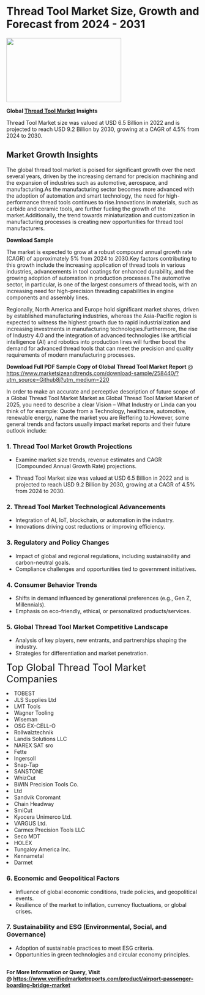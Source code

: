 <H1>Thread Tool Market Size, Growth and Forecast from 2024 - 2031</H1><img class="aligncenter size-medium wp-image-584254" src="https://thirdeyenews.in/wp-content/uploads/2024/09/Global-Market-Research-300x168.jpeg" alt="" width="300" height="168" /><p><strong>Global&nbsp;<a href="https://www.marketsizeandtrends.com/download-sample/258440/?utm_source=Github8j?utm_medium=220">Thread Tool Market</a> Insights</strong></p><p>Thread Tool Market size was valued at USD 6.5 Billion in 2022 and is projected to reach USD 9.2 Billion by 2030, growing at a CAGR of 4.5% from 2024 to 2030.</p><p><!DOCTYPE html> <html lang="en"> <head> <meta charset="UTF-8"> <meta name="viewport" content="width=device-width, initial-scale=1.0"> <title>Thread Tool Market Growth Insights</title> </head> <body> <h2>Market Growth Insights</h2> <p>The global thread tool market is poised for significant growth over the next several years, driven by the increasing demand for precision machining and the expansion of industries such as automotive, aerospace, and manufacturing.As the manufacturing sector becomes more advanced with the adoption of automation and smart technology, the need for high-performance thread tools continues to rise.Innovations in materials, such as carbide and ceramic tools, are further fueling the growth of the market.Additionally, the trend towards miniaturization and customization in manufacturing processes is creating new opportunities for thread tool manufacturers.</p> <p><strong>Download Sample</strong></p> <p>The market is expected to grow at a robust compound annual growth rate (CAGR) of approximately 5% from 2024 to 2030.Key factors contributing to this growth include the increasing application of thread tools in various industries, advancements in tool coatings for enhanced durability, and the growing adoption of automation in production processes.The automotive sector, in particular, is one of the largest consumers of thread tools, with an increasing need for high-precision threading capabilities in engine components and assembly lines.</p> <p>Regionally, North America and Europe hold significant market shares, driven by established manufacturing industries, whereas the Asia-Pacific region is expected to witness the highest growth due to rapid industrialization and increasing investments in manufacturing technologies.Furthermore, the rise of Industry 4.0 and the integration of advanced technologies like artificial intelligence (AI) and robotics into production lines will further boost the demand for advanced thread tools that can meet the precision and quality requirements of modern manufacturing processes.</p> <p><span class=""><strong>Download Full PDF Sample Copy of Global Thread Tool Market Report</strong> @ <a href="https://www.marketsizeandtrends.com/download-sample/258440/?utm_source=Github8j?utm_medium=220" target="_blank">https://www.marketsizeandtrends.com/download-sample/258440/?utm_source=Github8j?utm_medium=220</a></span></p><p>In order to make an accurate and perceptive description of future scope of a Global&nbsp;Thread Tool Market Market as Global&nbsp;Thread Tool Market Market of 2025, you need to describe a clear Vision &ndash; What Industry or Linda can you think of for example: Quote from a Technology, healthcare, automotive, renewable energy, name the market you are Reffering to.However, some general trends and factors usually impact market reports and their future outlook include:</p><h3>1.&nbsp;<strong>Thread Tool Market Growth Projections</strong></h3><ul><li>Examine market size trends, revenue estimates and CAGR (Compounded Annual Growth Rate) projections.</li><li><p>Thread Tool Market size was valued at USD 6.5 Billion in 2022 and is projected to reach USD 9.2 Billion by 2030, growing at a CAGR of 4.5% from 2024 to 2030.</p></li></ul><h3>2.&nbsp;<strong>Thread Tool Market Technological Advancements</strong></h3><ul><li>Integration of AI, IoT, blockchain, or automation in the industry.</li><li>Innovations driving cost reductions or improving efficiency.</li></ul><h3>3.&nbsp;<strong>Regulatory and Policy Changes</strong></h3><ul><li>Impact of global and regional regulations, including sustainability and carbon-neutral goals.</li><li>Compliance challenges and opportunities tied to government initiatives.</li></ul><h3>4.&nbsp;<strong>Consumer Behavior Trends</strong></h3><ul><li>Shifts in demand influenced by generational preferences (e.g., Gen Z, Millennials).</li><li>Emphasis on eco-friendly, ethical, or personalized products/services.</li></ul><h3>5.&nbsp;<strong>Global Thread Tool Market Competitive Landscape</strong></h3><ul><li>Analysis of key players, new entrants, and partnerships shaping the industry.</li><li>Strategies for differentiation and market penetration.</li></ul><p data-pm-slice="1 1 []"><span style="color: inherit; font-family: inherit; font-size: 25px;">Top Global Thread Tool Market Companies</span></p><div class="" data-test-id=""><p><li>TOBEST</li><li> JLS Supplies Ltd</li><li> LMT Tools</li><li> Wagner Tooling</li><li> Wiseman</li><li> OSG EX-CELL-O</li><li> Rollwalztechnik</li><li> Landis Solutions LLC</li><li> NAREX SAT sro</li><li> Fette</li><li> Ingersoll</li><li> Snap-Tap</li><li> SANSTONE</li><li> WhizCut</li><li> BWIN Precision Tools Co.</li><li>Ltd</li><li> Sandvik Coromant</li><li> Chain Headway</li><li> SmiCut</li><li> Kyocera Unimerco Ltd.</li><li> VARGUS Ltd.</li><li> Carmex Precision Tools LLC</li><li> Seco MDT</li><li> HOLEX</li><li> Tungaloy America Inc.</li><li> Kennametal</li><li> Darmet</li></p></div><h3>6.&nbsp;<strong>Economic and Geopolitical Factors</strong></h3><ul><li>Influence of global economic conditions, trade policies, and geopolitical events.</li><li>Resilience of the market to inflation, currency fluctuations, or global crises.</li></ul><h3>7.&nbsp;<strong>Sustainability and ESG (Environmental, Social, and Governance)</strong></h3><ul><li>Adoption of sustainable practices to meet ESG criteria.</li><li>Opportunities in green technologies and circular economy principles.</li></ul><h2><strong style="font-size: 14px;">For More Information or Query, Visit @&nbsp;</strong><a style="background-color: #ffffff; font-size: 14px;" href="https://www.marketsizeandtrends.com/report/thread-tool-market/" target="_blank">https://www.verifiedmarketreports.com/product/airport-passenger-boarding-bridge-market</a></h2>